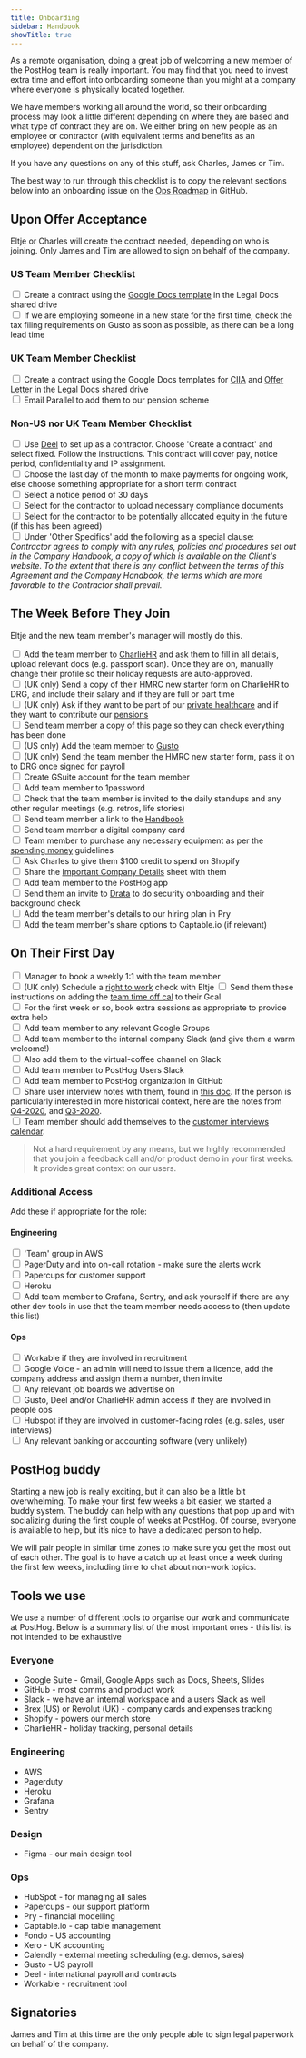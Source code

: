 ```yaml
---
title: Onboarding
sidebar: Handbook
showTitle: true
---
```


As a remote organisation, doing a great job of welcoming a new member of the PostHog team is really important. You may find that you need to invest extra time and effort into onboarding someone than you might at a company where everyone is physically located together.

We have members working all around the world, so their onboarding process may look a little different depending on where they are based and what type of contract they are on. We either bring on new people as an employee or contractor (with equivalent terms and benefits as an employee) dependent on the jurisdiction.

If you have any questions on any of this stuff, ask Charles, James or Tim.

The best way to run through this checklist is to copy the relevant sections below into an onboarding issue on the [Ops Roadmap](https://github.com/orgs/PostHog/projects/2) in GitHub.

## Upon Offer Acceptance

Eltje or Charles will create the contract needed, depending on who is joining. Only James and Tim are allowed to sign on behalf of the company.

### US Team Member Checklist

<input type="checkbox"/>  Create a contract using the [Google Docs template](https://docs.google.com/document/d/15cdfWfGj5OWBpVST6VcMwb5TP5qLVPQd9SGWKSnB9bc/edit?usp=sharing) in the Legal Docs shared drive <br />
<input type="checkbox"/>  If we are employing someone in a new state for the first time, check the tax filing requirements on Gusto as soon as possible, as there can be a long lead time <br />

### UK Team Member Checklist

<input type="checkbox"/>  Create a contract using the Google Docs templates for [CIIA](https://docs.google.com/document/d/1r7Xc1ALf-JKUrL3g_oyzaQ8H3SOuVchBpJrGp7TINdc/edit?usp=sharing) and [Offer Letter](https://docs.google.com/document/d/1ZzF5hbVmTmKIYKxW7JkXzrBFFNrztkcNvcdO643r6sY/edit?usp=sharing) in the Legal Docs shared drive <br />
<input type="checkbox"/>  Email Parallel to add them to our pension scheme <br />

### Non-US nor UK Team Member Checklist

<input type="checkbox"/>  Use [Deel](https://letsdeel.com) to set up as a contractor. Choose 'Create a contract' and select fixed. Follow the instructions. This contract will cover pay, notice period, confidentiality and IP assignment. <br />
<input type="checkbox"/>  Choose the last day of the month to make payments for ongoing work, else choose something appropriate for a short term contract <br />
<input type="checkbox"/>  Select a notice period of 30 days <br />
<input type="checkbox"/>  Select for the contractor to upload necessary compliance documents <br />
<input type="checkbox"/>  Select for the contractor to be potentially allocated equity in the future (if this has been agreed) <br />
<input type="checkbox"/>  Under 'Other Specifics' add the following as a special clause: _Contractor agrees to comply with any rules, policies and procedures set out in the Company Handbook, a copy of which is available on the Client's website. To the extent that there is any conflict between the terms of this Agreement and the Company Handbook, the terms which are more favorable to the Contractor shall prevail._ <br />

## The Week Before They Join

Eltje and the new team member's manager will mostly do this.

<input type="checkbox"/> Add the team member to [CharlieHR](https://posthog.charliehr.com/) and ask them to fill in all details, upload relevant docs (e.g. passport scan). Once they are on, manually change their profile so their holiday requests are auto-approved. <br />
<input type="checkbox"/>  (UK only) Send a copy of their HMRC new starter form on CharlieHR to DRG, and include their salary and if they are full or part time <br />
<input type="checkbox"/>  (UK only) Ask if they want to be part of our [private healthcare](/handbook/people/benefits#private-health-insurance) and if they want to contribute our [pensions](/handbook/people/benefits#pension-and-401k-contributions) <br />
<input type="checkbox"/>  Send team member a copy of this page so they can check everything has been done <br />
<input type="checkbox"/>  (US only) Add the team member to [Gusto](https://app.gusto.com) <br />
<input type="checkbox"/>  (UK only) Send the team member the HMRC new starter form, pass it on to DRG once signed for payroll <br />
<input type="checkbox"/>  Create GSuite account for the team member <br />
<input type="checkbox"/>  Add team member to 1password <br />
<input type="checkbox"/>  Check that the team member is invited to the daily standups and any other regular meetings (e.g. retros, life stories) <br />
<input type="checkbox"/>  Send team member a link to the [Handbook](/handbook) <br />
<input type="checkbox"/>  Send team member a digital company card <br />
<input type="checkbox"/>  Team member to purchase any necessary equipment as per the [spending money](/handbook/people/spending-money) guidelines <br />
<input type="checkbox"/>  Ask Charles to give them $100 credit to spend on Shopify <br />
<input type="checkbox"/>  Share the [Important Company Details](https://docs.google.com/spreadsheets/d/1k4o4VN5VSsgFZpVYrN28Ib0z_pCJFTJyQdfkZEHhOV0/edit?usp=sharing) sheet with them <br />
<input type="checkbox"/>  Add team member to the PostHog app <br />
<input type="checkbox"/>  Send them an invite to [Drata](https://app.drata.com) to do security onboarding and their background check <br />
<input type="checkbox"/>  Add the team member's details to our hiring plan in Pry <br />
<input type="checkbox"/>  Add the team member's share options to Captable.io (if relevant) <br />

## On Their First Day

<input type="checkbox"/>  Manager to book a weekly 1:1 with the team member <br />
<input type="checkbox"/> (UK only) Schedule a [right to work](https://www.gov.uk/guidance/coronavirus-covid-19-right-to-work-checks) check with Eltje
<input type="checkbox"/>  Send them these instructions on adding the [team time off cal](https://intercom.help/charliehr/en/articles/839648-importing-your-time-off-calendar-to-google-calendar) to their Gcal <br />
<input type="checkbox"/>  For the first week or so, book extra sessions as appropriate to provide extra help <br />
<input type="checkbox"/>  Add team member to any relevant Google Groups <br />
<input type="checkbox"/>  Add team member to the internal company Slack (and give them a warm welcome!) <br />
<input type="checkbox"/>  Also add them to the virtual-coffee channel on Slack <br />
<input type="checkbox"/>  Add team member to PostHog Users Slack <br />
<input type="checkbox"/>  Add team member to PostHog organization in GitHub <br />
<input type="checkbox"/>  Share user interview notes with them, found in [this doc](https://docs.google.com/document/d/1762fbEbFOVZUr24jQ3pFFj91ViY72TWrTgD-JxRJ5Tc/edit). If the person is particularly interested in more historical context, here are the notes from [Q4-2020](https://docs.google.com/document/d/1gJlsUDrlW7ur8zT5scqRvXZhapm_0JdvKGiw68Iyx9E/edit), and [Q3-2020](https://docs.google.com/document/d/1vrwn-owF320otkm3oODCFjvqj7gptF6QaFFO6v-_RhY/edit). <br />
<input type="checkbox"> Team member should add themselves to the [customer interviews calendar](https://calendar.google.com/calendar/?cid=Y19tczllaWN1Ym92ZGgxYWhzNmtoY2xpNTQ3b0Bncm91cC5jYWxlbmRhci5nb29nbGUuY29t).

> Not a hard requirement by any means, but we highly recommended that you join a feedback call and/or product demo in your first weeks. It provides great context on our users.

### Additional Access

Add these if appropriate for the role:

#### Engineering

<input type="checkbox"/>  'Team' group in AWS <br />
<input type="checkbox"/>  PagerDuty and into on-call rotation - make sure the alerts work <br />
<input type="checkbox"/>  Papercups for customer support <br />
<input type="checkbox"/>  Heroku <br />
<input type="checkbox"/>  Add team member to Grafana, Sentry, and ask yourself if there are any other dev tools in use that the team member needs access to (then update this list) <br />

#### Ops

<input type="checkbox"/>  Workable if they are involved in recruitment <br />
<input type="checkbox"/>  Google Voice - an admin will need to issue them a licence, add the company address and assign them a number, then invite <br />
<input type="checkbox"/>  Any relevant job boards we advertise on <br />
<input type="checkbox"/>  Gusto, Deel and/or CharlieHR admin access if they are involved in people ops <br />
<input type="checkbox"/>  Hubspot if they are involved in customer-facing roles (e.g. sales, user interviews) <br />
<input type="checkbox"/>  Any relevant banking or accounting software (very unlikely) <br />

## PostHog buddy

Starting a new job is really exciting, but it can also be a little bit overwhelming. To make your first few weeks a bit easier, we started a buddy system.
The buddy can help with any questions that pop up and with socializing during the first couple of weeks at PostHog. Of course, everyone is available to help, but it’s nice to have a dedicated person to help.

We will pair people in similar time zones to make sure you get the most out of each other. The goal is to have a catch up at least once a week during the first few weeks, including time to chat about non-work topics.

## Tools we use

We use a number of different tools to organise our work and communicate at PostHog. Below is a summary list of the most important ones - this list is not intended to be exhaustive

### Everyone
- Google Suite - Gmail, Google Apps such as Docs, Sheets, Slides
- GitHub - most comms and product work
- Slack - we have an internal workspace and a users Slack as well
- Brex (US) or Revolut (UK) - company cards and expenses tracking
- Shopify - powers our merch store
- CharlieHR - holiday tracking, personal details

### Engineering
- AWS
- Pagerduty
- Heroku
- Grafana
- Sentry

### Design
- Figma - our main design tool

### Ops
- HubSpot - for managing all sales
- Papercups - our support platform
- Pry - financial modelling
- Captable.io - cap table management
- Fondo - US accounting
- Xero - UK accounting
- Calendly - external meeting scheduling (e.g. demos, sales)
- Gusto - US payroll
- Deel - international payroll and contracts
- Workable - recruitment tool

## Signatories

James and Tim at this time are the only people able to sign legal paperwork on behalf of the company.
